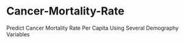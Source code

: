 # Cancer-Mortality-Rate
Predict Cancer Mortality Rate Per Capita Using Several Demography Variables
